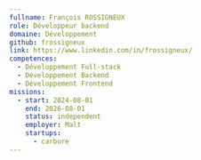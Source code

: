 ```yaml
---
fullname: François ROSSIGNEUX
role: Développeur backend
domaine: Développement
github: frossigneux
link: https://www.linkedin.com/in/frossigneux/
competences:
  - Développement Full-stack
  - Développement Backend
  - Développement Frontend
missions:
  - start: 2024-08-01
    end: 2026-08-01
    status: independent
    employer: Malt
    startups:
      - carbure
---
```

